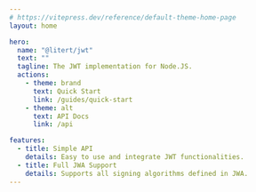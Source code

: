```yaml
---
# https://vitepress.dev/reference/default-theme-home-page
layout: home

hero:
  name: "@litert/jwt"
  text: ""
  tagline: The JWT implementation for Node.JS.
  actions:
    - theme: brand
      text: Quick Start
      link: /guides/quick-start
    - theme: alt
      text: API Docs
      link: /api

features:
  - title: Simple API
    details: Easy to use and integrate JWT functionalities.
  - title: Full JWA Support
    details: Supports all signing algorithms defined in JWA.
---
```



